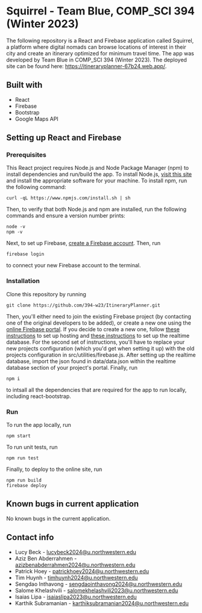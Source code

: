 # Squirrel - Team Blue, COMP_SCI 394 (Winter 2023)

The following repository is a React and Firebase application called Squirrel, a platform where digital nomads can browse locations of interest in their city and create an itinerary optimized for minimum travel time. The app was developed by Team Blue in COMP_SCI 394 (Winter 2023). The deployed site can be found here: https://itineraryplanner-67b24.web.app/. 

## Built with
* React
* Firebase
* Bootstrap
* Google Maps API

## Setting up React and Firebase

### Prerequisites
This React project requires Node.js and Node Package Manager (npm) to install dependencies and run/build the app. To install Node.js, [visit this site](https://nodejs.org/en/download/) and install the appropriate software for your machine. To install npm, run the following command:
```
curl -qL https://www.npmjs.com/install.sh | sh
```
Then, to verify that both Node.js and npm are installed, run the following commands and ensure a version number prints:
```
node -v
npm -v
```
Next, to set up Firebase, [create a Firebase account](https://firebase.google.com/). Then, run
```
firebase login
```
to connect your new Firebase account to the terminal.

### Installation

Clone this repository by running
```
git clone https://github.com/394-w23/ItineraryPlanner.git
```
Then, you'll either need to join the existing Firebase project (by contacting one of the original developers to be added), or create a new one using the [online Firebase portal](https://firebase.google.com/). If you decide to create a new one, follow [these instructions](https://medium.com/swlh/how-to-deploy-a-react-app-with-firebase-hosting-98063c5bf425) to set up hosting and [these instructions](https://courses.cs.northwestern.edu/394/guides/react-examples.php#add-database) to set up the realtime database. For the second set of instructions, you'll have to replace your new projects configuration (which you'd get when setting it up) with the old projects configuration in src/utilities/firebase.js. After setting up the realtime database, import the json found in data/data.json within the realtime database section of your project's portal. Finally, run
```
npm i
```
to intsall all the dependencies that are required for the app to run locally, including react-bootstrap.

### Run
To run the app locally, run
```
npm start
```
To run unit tests, run
```
npm run test
```
Finally, to deploy to the online site, run
```
npm run build
firebase deploy
```

## Known bugs in current application
No known bugs in the current application.

## Contact info
* Lucy Beck - lucybeck2024@u.northwestern.edu
* Aziz Ben Abderrahmen - azizbenabderrahmen2024@u.northwestern.edu
* Patrick Hoey - patrickhoey2024@u.northwestern.edu
* Tim Huynh - timhuynh2024@u.northwestern.edu
* Sengdao Inthavong - sengdaointhavong2024@u.northwestern.edu
* Salome Khelashvili - salomekhelashvili2023@u.northwestern.edu
* Isaias Lipa - isaiaslipa2023@u.northwestern.edu
* Karthik Subramanian - karthiksubramanian2024@u.northwestern.edu
